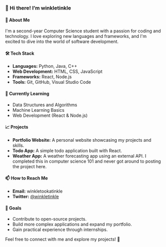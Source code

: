 ### 👋 Hi there! I’m **winkletinkle**

#### 🌟 About Me
I'm a second-year Computer Science student  with a passion for coding and technology. I love exploring new languages and frameworks, and I'm excited to dive into the world of software development.

#### 🛠️ Tech Stack
- **Languages:** Python, Java, C++
- **Web Development:** HTML, CSS, JavaScript
- **Frameworks:** React, Node.js
- **Tools:** Git, GitHub, Visual Studio Code

#### 🌱 Currently Learning
- Data Structures and Algorithms
- Machine Learning Basics
- Web Development (React & Node.js)

#### 📈 Projects
- **Portfolio Website:** A personal website showcasing my projects and skills. 
- **Todo App:** A simple todo application built with React. 
- **Weather App:** A weather forecasting app using an external API. I completed this in computer science 101 and never got around to posting the project here.

#### 📫 How to Reach Me
- **Email:** winkletookatinkle
- **Twitter:** [@winkletinkle](#)

#### 🎯 Goals
- Contribute to open-source projects.
- Build more complex applications and expand my portfolio.
- Gain practical experience through internships.

Feel free to connect with me and explore my projects! 🚀
